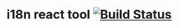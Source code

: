 # i18n react tool  [![Build Status](https://travis-ci.org/Spotinux/i18n-react-tool.svg)](https://travis-ci.org/Spotinux/i18n-react-tool)